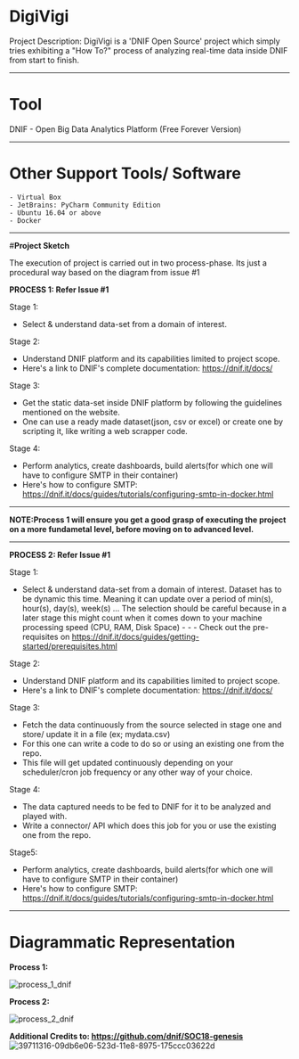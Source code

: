 # DigiVigi


Project Description:
	DigiVigi is a 'DNIF Open Source' project which simply tries exhibiting a "How To?" process of analyzing real-time data inside DNIF from start to finish.

___________________________ 
# **Tool** 

DNIF - Open Big Data Analytics Platform (Free Forever Version)

________________ 
# **Other Support Tools/ Software**

	- Virtual Box
	- JetBrains: PyCharm Community Edition
	- Ubuntu 16.04 or above
	- Docker

____________________ 
#**Project Sketch** 

The execution of project is carried out in two process-phase. 
Its just a procedural way based on the diagram from issue #1

**PROCESS 1: Refer Issue #1**

Stage 1: 
- Select & understand data-set from a domain of interest.

Stage 2: 
- Understand DNIF platform and its capabilities limited to project scope.
- Here's a link to DNIF's complete documentation: https://dnif.it/docs/
	
Stage 3: 
- Get the static data-set inside DNIF platform by following the guidelines mentioned on the website.
- One can use a ready made dataset(json, csv or excel) or create one by scripting it, like writing a web scrapper code.

Stage 4: 
- Perform analytics, create dashboards, build alerts(for which one will have to configure SMTP in their container)
- Here's how to configure SMTP: https://dnif.it/docs/guides/tutorials/configuring-smtp-in-docker.html



_____

**NOTE:Process 1 will ensure you get a good grasp of executing the project on a more fundametal level, before moving on to advanced level.**
_____

**PROCESS 2: Refer Issue #1**

Stage 1:
- Select & understand data-set from a domain of interest. Dataset has to be dynamic this time. Meaning it can update over a period of min(s), hour(s), day(s), week(s) ... The selection should be careful because in a later stage this might count when it comes down to your machine processing speed (CPU, RAM, Disk Space) - -   - Check out the pre-requisites on https://dnif.it/docs/guides/getting-started/prerequisites.html

Stage 2:
- Understand DNIF platform and its capabilities limited to project scope.
- Here's a link to DNIF's complete documentation: https://dnif.it/docs/

Stage 3:
- Fetch the data continuously from the source selected in stage one and store/ update it in a file (ex; mydata.csv)
- For this one can write a code to do so or using an existing one from the repo.
- This file will get updated continuously depending on your scheduler/cron job frequency or any other way of your choice. 

Stage 4:
- The data captured needs to be fed to DNIF for it to be analyzed and played with.
- Write a connector/ API which does this job for you or use the existing one from the repo.

Stage5: 
- Perform analytics, create dashboards, build alerts(for which one will have to configure SMTP in their container)
- Here's how to configure SMTP: https://dnif.it/docs/guides/tutorials/configuring-smtp-in-docker.html

____________________  
# **Diagrammatic Representation**


**Process 1:**

![process_1_dnif](https://user-images.githubusercontent.com/38049677/39574485-0dad9fae-4ef5-11e8-96c9-2aba1e6ff108.png)

**Process 2:**

![process_2_dnif](https://user-images.githubusercontent.com/38049677/39574484-0d74b900-4ef5-11e8-8bdc-adf3f6f50b12.png)

**Additional Credits to: https://github.com/dnif/SOC18-genesis**
![39711316-09db6e06-523d-11e8-8975-175ccc03622d](https://user-images.githubusercontent.com/38049677/40010897-c4011714-57c3-11e8-944f-b3523fd58865.png)
